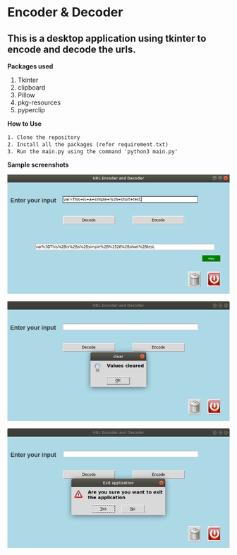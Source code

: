 # Encoder & Decoder

## This is a desktop application using tkinter to encode and decode the urls.

**Packages used**
1. Tkinter
2. clipboard
3. Pillow
4. pkg-resources
5. pyperclip

**How to Use**
```
1. Clone the repository
2. Install all the packages (refer requirement.txt)
3. Run the main.py using the command 'python3 main.py'
```

**Sample screenshots**

![encoded_result](encoded.png?raw=true "encoded/decoded")

![cleared_result](cleared.png?raw=true "Clear")

![exit_result](exit.png?raw=true "Exit")
